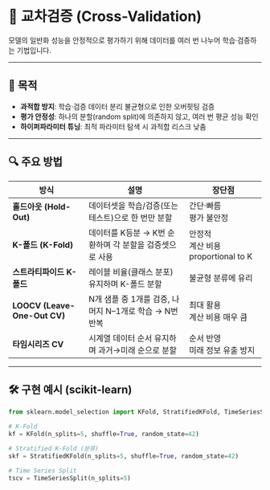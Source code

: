 # 🔄 교차검증 (Cross-Validation)

모델의 일반화 성능을 안정적으로 평가하기 위해 데이터를 여러 번 나누어 학습·검증하는 기법입니다.

---

## 🎯 목적  
- **과적합 방지**: 학습·검증 데이터 분리 불균형으로 인한 오버핏팅 검증  
- **평가 안정성**: 하나의 분할(random split)에 의존하지 않고, 여러 번 평균 성능 확인  
- **하이퍼파라미터 튜닝**: 최적 파라미터 탐색 시 과적합 리스크 낮춤

---

## 🔍 주요 방법

| 방식                          | 설명                                                                 | 장단점                             |
|-------------------------------|----------------------------------------------------------------------|------------------------------------|
| **홀드아웃 (Hold-Out)**       | 데이터셋을 학습/검증(또는 테스트)으로 한 번만 분할                    | 간단·빠름<br>평가 불안정            |
| **K-폴드 (K-Fold)**           | 데이터를 K등분 → K번 순환하며 각 분할을 검증셋으로 사용               | 안정적<br>계산 비용 proportional to K |
| **스트라티파이드 K-폴드**     | 레이블 비율(클래스 분포) 유지하며 K-폴드 분할                         | 불균형 분류에 유리                |
| **LOOCV (Leave-One-Out CV)**  | N개 샘플 중 1개를 검증, 나머지 N–1개로 학습 → N번 반복                | 최대 활용<br>계산 비용 매우 큼     |
| **타임시리즈 CV**             | 시계열 데이터 순서 유지하며 과거→미래 순으로 분할                      | 순서 반영<br>미래 정보 유출 방지    |

---

## 🛠️ 구현 예시 (scikit-learn)

```python
from sklearn.model_selection import KFold, StratifiedKFold, TimeSeriesSplit

# K-Fold
kf = KFold(n_splits=5, shuffle=True, random_state=42)

# Stratified K-Fold (분류)
skf = StratifiedKFold(n_splits=5, shuffle=True, random_state=42)

# Time Series Split
tscv = TimeSeriesSplit(n_splits=5)
